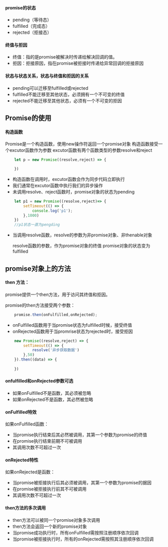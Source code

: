 #### promise的状态

* pending（等待态）
* fulfilled（完成态）
* rejected（拒接态）

#### 终值与拒因

* 终值：指的是promise被解决时传递给解决回调的值。
* 拒因：拒接原因，指在promise被拒接时传递给异常回调的拒接原因

#### 状态与状态关系，状态与终值和拒因的关系

* pending可以迁移至fulfilled或rejected
* fulfilled不能迁移至其他状态，必须拥有一个不可变的终值
* rejected不能迁移至其他状态，必须有一个不可变的拒因

## Promise的使用
#### 构造函数

Promise是一个构造函数，使用new操作符返回一个promise对象
构造函数接受一个excutor函数作为参数
excutor函数有两个函数类型的参数resolve和reject

```js
	let p = new Promise((resolve,reject) => {

	})
```
* 构造函数在调用时，excutor函数会作为同步代码立即执行
* 我们通常在excutor函数中执行我们的异步操作
* 未调用resolve、reject函数时，promise对象的状态为pending

```js
	let p1 = new Promise((resolve,reject)=> {
		setTimeout(() => {
			console.log('p1');
		},1000)
	})
	//p1状态一直为pengding
```
* 当调用resolve函数，resolve的参数为非promise对象、非thenable对象

	resolve函数的参数，作为promise对象的终值
	promise对象的状态变为fulfilled

## promise对象上的方法

#### then 方法：

promise提供一个then方法，用于访问其终值和拒因。

promise的then方法接受两个参数：

```js
	promise.then(onFulfilled,onRejected);
```
* onFulfilled函数用于当promise状态为fulfilled时候，接受终值
* onRejected函数用于当promrise状态为rejected时，接受拒因

```js
	new Promise((resolve,reject) => {
		setTimeout(() => {
			resolve('异步获取数据')
		},50)
	}).then((data) => {
		
	})
```

#### onfulfilled和onRejected参数可选

* 如果onFulfilled不是函数，其必须被忽略
* 如果onRejected不是函数，其必然被忽略

#### onFulfilled特效

如果onFulfilled函数：

* 当promise执行结束后其必然被调用，其第一个参数为promise的终值
* 在promise执行结束前期不可被调用
* 其调用次数不可超过一次

#### onRejected特性

如果onRejected是函数：

* 当promise被拒接执行后其必须被调用，其第一个参数为promise的据因
* 在promise被拒接执行前其不可被调用
* 其调用次数不可超过一次

#### then方法的多次调用

* then方法可以被同一个promise对象多次调用
* then方法会返回一个新的promise对象
* 当promise成功执行时，所有onFulfilled需按照注册顺序依次回调
* 当promise被拒接执行时，所有的onRejected需按照其注册顺序依次回调







